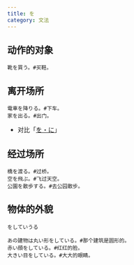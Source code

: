 ```yaml
---
title: を
category: 文法
---
```


## 动作的对象

```example
靴を買う。#买鞋。
```

## 离开场所

```example
電車を降りる。#下车。
家を出る。#出门。
```

- 对比「[を・に](wo-ni#场所)」

## 经过场所

```example
橋を渡る。#过桥。
空を飛ぶ。#飞过天空。
公園を散歩する。#去公园散步。
```

## 物体的外貌

`をしていうる`

```example
あの建物は丸い形をしている。#那个建筑是圆形的。
赤い顔をしている。#红红的脸。
大きい目をしている。#大大的眼睛。
```
